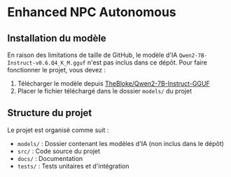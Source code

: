 # Enhanced NPC Autonomous

## Installation du modèle

En raison des limitations de taille de GitHub, le modèle d'IA `Qwen2-7B-Instruct-v0.6.Q4_K_M.gguf` n'est pas inclus dans ce dépôt. Pour faire fonctionner le projet, vous devez :

1. Télécharger le modèle depuis [TheBloke/Qwen2-7B-Instruct-GGUF](https://huggingface.co/TheBloke/Qwen2-7B-Instruct-GGUF/blob/main/qwen2-7b-instruct-v0.6.Q4_K_M.gguf)
2. Placer le fichier téléchargé dans le dossier `models/` du projet

## Structure du projet

Le projet est organisé comme suit :
- `models/` : Dossier contenant les modèles d'IA (non inclus dans le dépôt)
- `src/` : Code source du projet
- `docs/` : Documentation
- `tests/` : Tests unitaires et d'intégration
